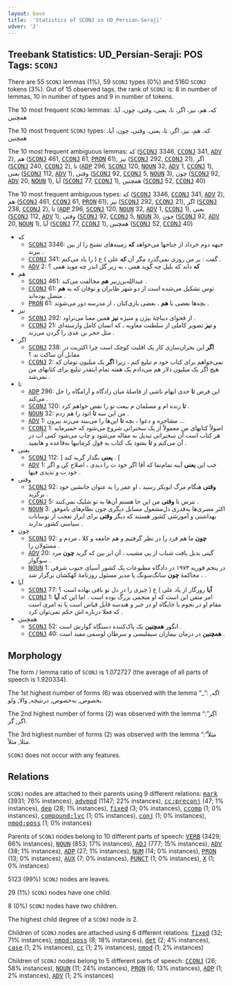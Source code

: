 ```yaml
---
layout: base
title:  'Statistics of SCONJ in UD_Persian-Seraji'
udver: '2'
---
```


## Treebank Statistics: UD_Persian-Seraji: POS Tags: `SCONJ`

There are 55 `SCONJ` lemmas (1%), 59 `SCONJ` types (0%) and 5160 `SCONJ` tokens (3%).
Out of 15 observed tags, the rank of `SCONJ` is: 8 in number of lemmas, 10 in number of types and 9 in number of tokens.

The 10 most frequent `SCONJ` lemmas: که، هم، نیز، اگر، تا، یعنی، وقتی، چون، آیا، همچنین

The 10 most frequent `SCONJ` types:  که، هم، نیز، اگر، تا، یعنی، وقتی، چون، آیا، همچنین

The 10 most frequent ambiguous lemmas: که (<tt><a href="fa_seraji-pos-SCONJ.html">SCONJ</a></tt> 3346, <tt><a href="fa_seraji-pos-CCONJ.html">CCONJ</a></tt> 341, <tt><a href="fa_seraji-pos-ADV.html">ADV</a></tt> 2), هم (<tt><a href="fa_seraji-pos-SCONJ.html">SCONJ</a></tt> 461, <tt><a href="fa_seraji-pos-CCONJ.html">CCONJ</a></tt> 61, <tt><a href="fa_seraji-pos-PRON.html">PRON</a></tt> 61), نیز (<tt><a href="fa_seraji-pos-SCONJ.html">SCONJ</a></tt> 292, <tt><a href="fa_seraji-pos-CCONJ.html">CCONJ</a></tt> 21), اگر (<tt><a href="fa_seraji-pos-SCONJ.html">SCONJ</a></tt> 240, <tt><a href="fa_seraji-pos-CCONJ.html">CCONJ</a></tt> 2), تا (<tt><a href="fa_seraji-pos-ADP.html">ADP</a></tt> 296, <tt><a href="fa_seraji-pos-SCONJ.html">SCONJ</a></tt> 120, <tt><a href="fa_seraji-pos-NOUN.html">NOUN</a></tt> 32, <tt><a href="fa_seraji-pos-ADV.html">ADV</a></tt> 1, <tt><a href="fa_seraji-pos-CCONJ.html">CCONJ</a></tt> 1), یعنی (<tt><a href="fa_seraji-pos-SCONJ.html">SCONJ</a></tt> 112, <tt><a href="fa_seraji-pos-ADV.html">ADV</a></tt> 1), وقتی (<tt><a href="fa_seraji-pos-SCONJ.html">SCONJ</a></tt> 92, <tt><a href="fa_seraji-pos-CCONJ.html">CCONJ</a></tt> 5, <tt><a href="fa_seraji-pos-NOUN.html">NOUN</a></tt> 3), چون (<tt><a href="fa_seraji-pos-SCONJ.html">SCONJ</a></tt> 92, <tt><a href="fa_seraji-pos-ADV.html">ADV</a></tt> 20, <tt><a href="fa_seraji-pos-NOUN.html">NOUN</a></tt> 1), آیا (<tt><a href="fa_seraji-pos-SCONJ.html">SCONJ</a></tt> 77, <tt><a href="fa_seraji-pos-CCONJ.html">CCONJ</a></tt> 1), همچنین (<tt><a href="fa_seraji-pos-SCONJ.html">SCONJ</a></tt> 52, <tt><a href="fa_seraji-pos-CCONJ.html">CCONJ</a></tt> 40)

The 10 most frequent ambiguous types:  که (<tt><a href="fa_seraji-pos-SCONJ.html">SCONJ</a></tt> 3346, <tt><a href="fa_seraji-pos-CCONJ.html">CCONJ</a></tt> 341, <tt><a href="fa_seraji-pos-ADV.html">ADV</a></tt> 2), هم (<tt><a href="fa_seraji-pos-SCONJ.html">SCONJ</a></tt> 461, <tt><a href="fa_seraji-pos-CCONJ.html">CCONJ</a></tt> 61, <tt><a href="fa_seraji-pos-PRON.html">PRON</a></tt> 61), نیز (<tt><a href="fa_seraji-pos-SCONJ.html">SCONJ</a></tt> 292, <tt><a href="fa_seraji-pos-CCONJ.html">CCONJ</a></tt> 21), اگر (<tt><a href="fa_seraji-pos-SCONJ.html">SCONJ</a></tt> 238, <tt><a href="fa_seraji-pos-CCONJ.html">CCONJ</a></tt> 2), تا (<tt><a href="fa_seraji-pos-ADP.html">ADP</a></tt> 296, <tt><a href="fa_seraji-pos-SCONJ.html">SCONJ</a></tt> 120, <tt><a href="fa_seraji-pos-NOUN.html">NOUN</a></tt> 32, <tt><a href="fa_seraji-pos-ADV.html">ADV</a></tt> 1, <tt><a href="fa_seraji-pos-CCONJ.html">CCONJ</a></tt> 1), یعنی (<tt><a href="fa_seraji-pos-SCONJ.html">SCONJ</a></tt> 112, <tt><a href="fa_seraji-pos-ADV.html">ADV</a></tt> 1), وقتی (<tt><a href="fa_seraji-pos-SCONJ.html">SCONJ</a></tt> 92, <tt><a href="fa_seraji-pos-CCONJ.html">CCONJ</a></tt> 5, <tt><a href="fa_seraji-pos-NOUN.html">NOUN</a></tt> 3), چون (<tt><a href="fa_seraji-pos-SCONJ.html">SCONJ</a></tt> 92, <tt><a href="fa_seraji-pos-ADV.html">ADV</a></tt> 20, <tt><a href="fa_seraji-pos-NOUN.html">NOUN</a></tt> 1), آیا (<tt><a href="fa_seraji-pos-SCONJ.html">SCONJ</a></tt> 77, <tt><a href="fa_seraji-pos-CCONJ.html">CCONJ</a></tt> 1), همچنین (<tt><a href="fa_seraji-pos-SCONJ.html">SCONJ</a></tt> 52, <tt><a href="fa_seraji-pos-CCONJ.html">CCONJ</a></tt> 40)


* که
  * <tt><a href="fa_seraji-pos-SCONJ.html">SCONJ</a></tt> 3346: جبهه دوم خرداد از جناحها می‌خواهد <b>که</b> زمینه‌های تشنج را از بین ببرند .
  * <tt><a href="fa_seraji-pos-CCONJ.html">CCONJ</a></tt> 341: گفت : بر من روزی نمی‌گذرد مگر آن <b>که</b> علی ) ع ( را یاد می‌کنم .
  * <tt><a href="fa_seraji-pos-ADV.html">ADV</a></tt> 2: <b>که</b> داند که بلبل چه گوید همی ، به زیر گل اندر چه موید همی ؟
* هم
  * <tt><a href="fa_seraji-pos-SCONJ.html">SCONJ</a></tt> 461: عبدالله‌بن‌زبیر <b>هم</b> مخالفت می‌کند .
  * <tt><a href="fa_seraji-pos-CCONJ.html">CCONJ</a></tt> 61: توس تشکیل می‌شده است از دو شهر طابران و نوقان که به <b>هم</b> متصل بوده‌اند .
  * <tt><a href="fa_seraji-pos-PRON.html">PRON</a></tt> 61: بچه‌ها بعضی با <b>هم</b> ، بعضی بازی‌کنان ، از مدرسه دور می‌شوند .
* نیز
  * <tt><a href="fa_seraji-pos-SCONJ.html">SCONJ</a></tt> 292: از فحوای دیباچهٔ بیژن و منیژه <b>نیز</b> همین معنا می‌تراود .
  * <tt><a href="fa_seraji-pos-CCONJ.html">CCONJ</a></tt> 21: و <b>نیز</b> تصویر کاملی از سلطنت معاویه ، که انسان کامل وارسته‌ای مثل حجر بن عدی را گردن می‌زند .
* اگر
  * <tt><a href="fa_seraji-pos-SCONJ.html">SCONJ</a></tt> 238: <b>اگر</b> این بحران‌سازی کار یک اقلیت کوچک است چرا اکثریت در مقابل آن ساکت ند ؟
  * <tt><a href="fa_seraji-pos-CCONJ.html">CCONJ</a></tt> 2: نمی‌خواهم برای کتاب خود م تبلیغ کنم ، زیرا <b>اگر</b> یک میلیون تومان که هیچ اگر یک میلیون دلار هم می‌دادم یک هفته تمام اینقدر تبلیغ برای کتابهای من نمی‌شد .
* تا
  * <tt><a href="fa_seraji-pos-ADP.html">ADP</a></tt> 296: این فرض <b>تا</b> حدی ابهام ناشی از فاصلهٔ میان زادگاه و آرامگاه را حل می‌کند .
  * <tt><a href="fa_seraji-pos-SCONJ.html">SCONJ</a></tt> 120: <b>تا</b> زنده‌ ام و مسلمان م بیعت تو را نقض خواهم کرد .
  * <tt><a href="fa_seraji-pos-NOUN.html">NOUN</a></tt> 32: من این سه <b>تا</b> اتود را هم زدم .
  * <tt><a href="fa_seraji-pos-ADV.html">ADV</a></tt> 1: مشاجره و دعوا ، بچه <b>تا</b> این‌ها را می‌بیند می‌زند بیرون …
  * <tt><a href="fa_seraji-pos-CCONJ.html">CCONJ</a></tt> 1: اصولاً کتابهای من معمولاً از یک سخنرانی شروع می‌شود که خمیرمایه هر کتاب است آن سخنرانی تبدیل به مقاله می‌شود و چاپ می‌شود کمی آب در آن می‌کنم و <b>تا</b> بشود یک کتاب به قول کرمانیها به‌قاعده و هانمید .
* یعنی
  * <tt><a href="fa_seraji-pos-SCONJ.html">SCONJ</a></tt> 112: ] <b>یعنی</b> بگذار گریه کند . [
  * <tt><a href="fa_seraji-pos-ADV.html">ADV</a></tt> 1: خب این <b>یعنی</b> آینه تمام‌نما که آقا اگر خود ت را دیدی ، اصلاح کن و اگر خود ت و ندیدی فبها .
* وقتی
  * <tt><a href="fa_seraji-pos-SCONJ.html">SCONJ</a></tt> 92: <b>وقتی</b> هنگام مرگ ابوبکر رسید ، او عمر را به عنوان جانشین خود برگزید .
  * <tt><a href="fa_seraji-pos-CCONJ.html">CCONJ</a></tt> 5: نترس تا <b>وقتی</b> من این جا هستم آن‌ها به تو شلیک نمی‌کنند .
  * <tt><a href="fa_seraji-pos-NOUN.html">NOUN</a></tt> 3: اکثر مصری‌ها به‌قدری دل‌مشغول مسایل دیگری چون نظام‌های ناموفق بهداشتی و آموزشی کشور هستند که دیگر <b>وقتی</b> برای ابراز تعجب از نوسانات سیاسی کشور ندارند .
* چون
  * <tt><a href="fa_seraji-pos-SCONJ.html">SCONJ</a></tt> 92: <b>چون</b> ما هم فرد را در نظر گرفتیم و هم جامعه و کلا ، مردم و مسئولان را .
  * <tt><a href="fa_seraji-pos-ADV.html">ADV</a></tt> 20: گیتی بدیل یافت شباب از پی مشیب ، آن ابر بین که گرید <b>چون</b> مرد سوگوار .
  * <tt><a href="fa_seraji-pos-NOUN.html">NOUN</a></tt> 1: در پنجم فوریه ۱۹۷۳ در دادگاه مطبوعات یک کشور آسیای جنوب شرقی ، محاکمهٔ <b>چون</b> سانگ‌سونگ پا مدیر مسئول روزنامهٔ کهکشان برگزار شد .
* آیا
  * <tt><a href="fa_seraji-pos-SCONJ.html">SCONJ</a></tt> 77: <b>آیا</b> روزگار از یاد علی ) ع ( چیزی را در دل تو باقی نهاده است ؟
  * <tt><a href="fa_seraji-pos-CCONJ.html">CCONJ</a></tt> 1: امر متقن این است که او منجمی بزرگ بوده است ، اما این که <b>آیا</b> مقام او در نجوم با جایگاه او در جبر و هندسه قابل قیاس است یا نه امری است که فعلا درباره‌ اش حکم نمی‌توان کرد .
* همچنین
  * <tt><a href="fa_seraji-pos-SCONJ.html">SCONJ</a></tt> 52: انگور <b>همچنین</b> یک پاک‌کننده دستگاه گوارش است .
  * <tt><a href="fa_seraji-pos-CCONJ.html">CCONJ</a></tt> 40: <b>همچنین</b> در درمان بیماران سیفلیسی و سرطان لوسمی مفید است .

## Morphology

The form / lemma ratio of `SCONJ` is 1.072727 (the average of all parts of speech is 1.920334).

The 1st highest number of forms (6) was observed with the lemma “_”: اگه, بخصوص, به‌خصوص, در‌نتیجه, والا, ولو.

The 2nd highest number of forms (2) was observed with the lemma “اگر”: اگر, گر.

The 3rd highest number of forms (2) was observed with the lemma “مثلاً”: مثلا, مثلاً.

`SCONJ` does not occur with any features.


## Relations

`SCONJ` nodes are attached to their parents using 9 different relations: <tt><a href="fa_seraji-dep-mark.html">mark</a></tt> (3931; 76% instances), <tt><a href="fa_seraji-dep-advmod.html">advmod</a></tt> (1147; 22% instances), <tt><a href="fa_seraji-dep-cc-preconj.html">cc:preconj</a></tt> (47; 1% instances), <tt><a href="fa_seraji-dep-dep.html">dep</a></tt> (28; 1% instances), <tt><a href="fa_seraji-dep-fixed.html">fixed</a></tt> (3; 0% instances), <tt><a href="fa_seraji-dep-ccomp.html">ccomp</a></tt> (1; 0% instances), <tt><a href="fa_seraji-dep-compound-lvc.html">compound:lvc</a></tt> (1; 0% instances), <tt><a href="fa_seraji-dep-conj.html">conj</a></tt> (1; 0% instances), <tt><a href="fa_seraji-dep-nmod-poss.html">nmod:poss</a></tt> (1; 0% instances)

Parents of `SCONJ` nodes belong to 10 different parts of speech: <tt><a href="fa_seraji-pos-VERB.html">VERB</a></tt> (3429; 66% instances), <tt><a href="fa_seraji-pos-NOUN.html">NOUN</a></tt> (853; 17% instances), <tt><a href="fa_seraji-pos-ADJ.html">ADJ</a></tt> (777; 15% instances), <tt><a href="fa_seraji-pos-ADV.html">ADV</a></tt> (38; 1% instances), <tt><a href="fa_seraji-pos-ADP.html">ADP</a></tt> (27; 1% instances), <tt><a href="fa_seraji-pos-NUM.html">NUM</a></tt> (14; 0% instances), <tt><a href="fa_seraji-pos-PRON.html">PRON</a></tt> (13; 0% instances), <tt><a href="fa_seraji-pos-AUX.html">AUX</a></tt> (7; 0% instances), <tt><a href="fa_seraji-pos-PUNCT.html">PUNCT</a></tt> (1; 0% instances), <tt><a href="fa_seraji-pos-X.html">X</a></tt> (1; 0% instances)

5123 (99%) `SCONJ` nodes are leaves.

29 (1%) `SCONJ` nodes have one child.

8 (0%) `SCONJ` nodes have two children.

The highest child degree of a `SCONJ` node is 2.

Children of `SCONJ` nodes are attached using 6 different relations: <tt><a href="fa_seraji-dep-fixed.html">fixed</a></tt> (32; 71% instances), <tt><a href="fa_seraji-dep-nmod-poss.html">nmod:poss</a></tt> (8; 18% instances), <tt><a href="fa_seraji-dep-det.html">det</a></tt> (2; 4% instances), <tt><a href="fa_seraji-dep-case.html">case</a></tt> (1; 2% instances), <tt><a href="fa_seraji-dep-cc.html">cc</a></tt> (1; 2% instances), <tt><a href="fa_seraji-dep-nmod.html">nmod</a></tt> (1; 2% instances)

Children of `SCONJ` nodes belong to 5 different parts of speech: <tt><a href="fa_seraji-pos-CCONJ.html">CCONJ</a></tt> (26; 58% instances), <tt><a href="fa_seraji-pos-NOUN.html">NOUN</a></tt> (11; 24% instances), <tt><a href="fa_seraji-pos-PRON.html">PRON</a></tt> (6; 13% instances), <tt><a href="fa_seraji-pos-ADP.html">ADP</a></tt> (1; 2% instances), <tt><a href="fa_seraji-pos-ADV.html">ADV</a></tt> (1; 2% instances)

